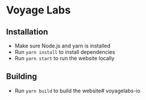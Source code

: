 # Voyage Labs

## Installation

* Make sure Node.js and yarn is installed
* Run `yarn install` to install dependencies
* Run `yarn start` to run the website locally

## Building

* Run `yarn build` to build the website# voyagelabs-io
